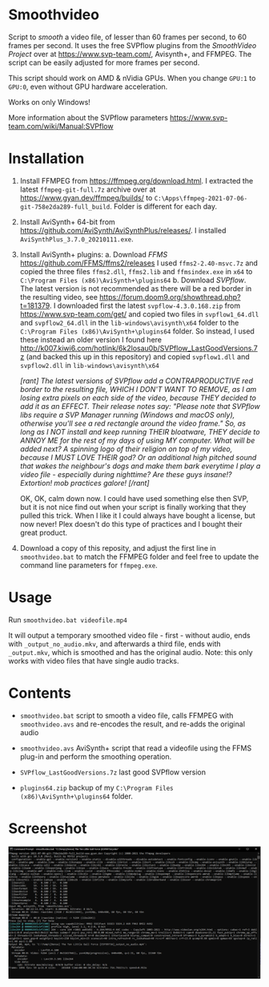 # Smoothvideo
Script to *smooth* a video file, of lesser than 60 frames per second, to 60 frames per second. It uses the free SVPflow plugins from the *SmoothVideo Project* over at https://www.svp-team.com/, Avisynth+, and FFMPEG. The script can be easily adjusted for more frames per second.

This script should work on AMD & nVidia GPUs. When you change `GPU:1` to `GPU:0`, even without GPU hardware acceleration.

Works on only Windows!

More information about the SVPflow parameters https://www.svp-team.com/wiki/Manual:SVPflow

# Installation

1. Install FFMPEG from https://ffmpeg.org/download.html.  I extracted the latest `ffmpeg-git-full.7z` archive over at https://www.gyan.dev/ffmpeg/builds/ to `C:\Apps\ffmpeg-2021-07-06-git-758e2da289-full_build`. Folder is different for each day.
2. Install AviSynth+ 64-bit from https://github.com/AviSynth/AviSynthPlus/releases/.  I installed `AviSynthPlus_3.7.0_20210111.exe`.
3. Install AviSynth+ plugins: 
   a. Download *FFMS* https://github.com/FFMS/ffms2/releases  I used `ffms2-2.40-msvc.7z` and copied the three files `ffms2.dll`, `ffms2.lib` and `ffmsindex.exe` in `x64` to `C:\Program Files (x86)\AviSynth+\plugins64`
   b. Download *SVPflow*. The latest version is not recommended as there will be a red border in the resulting video, see https://forum.doom9.org/showthread.php?t=181379. I downloaded first the latest `svpflow-4.3.0.168.zip` from https://www.svp-team.com/get/ and copied two files in `svpflow1_64.dll` and `svpflow2_64.dll` in the `lib-windows\avisynth\x64` folder to the `C:\Program Files (x86)\AviSynth+\plugins64` folder. 
   So instead, I used these instead an older version I found here http://k007.kiwi6.com/hotlink/6k2losau0b/SVPflow_LastGoodVersions.7z (and backed this up in this repository) and copied `svpflow1.dll` and `svpflow2.dll` in `lib-windows\avisynth\x64`
   
   *[rant]
   The latest versions of SVPflow add a CONTRAPRODUCTIVE red border to the resulting file, WHICH I DON'T WANT TO REMOVE, as I am losing extra pixels on each side of the video, because THEY decided to add it as an EFFECT. Their release notes say: "Please note that SVPflow libs require a SVP Manager running (Windows and macOS only), otherwise you'll see a red rectangle around the video frame."  So, as long as I NOT install and keep running THEIR bloatware, THEY decide to ANNOY ME for the rest of my days of using MY computer. What will be added next? A spinning logo of their religion on top of my video, because I MUST LOVE THEIR god?  Or an additional high pitched sound that wakes the neighbour's dogs and make them bark everytime I play a video file - especially during nighttime?  Are these guys insane!?  Extortion! mob practices galore!
   [/rant]*
   
   OK, OK, calm down now. I could have used something else then SVP, but it is not nice find out when your script is finally working that they pulled this trick.  When I like it I could always have bought a license, but now never! Plex doesn't do this type of practices and I bought their great product.
   
4. Download a copy of this reposity, and adjust the first line in `smoothvideo.bat` to match the FFMPEG folder and feel free to update the command line parameters for `ffmpeg.exe`.

# Usage

Run `smoothvideo.bat videofile.mp4`

It will output a temporary smoothed video file - first - without audio, ends with `_output_no_audio.mkv`, and afterwards a third file, ends with `_output.mkv`, which is smoothed and has the original audio.  Note: this only works with video files that have single audio tracks.

# Contents

* `smoothvideo.bat` script to smooth a video file, calls FFMPEG with `smoothvideo.avs` and re-encodes the result, and re-adds the original audio
 
* `smoothvideo.avs` AviSynth+ script that read a videofile using the FFMS plug-in and perform the smoothing operation.

* `SVPflow_LastGoodVersions.7z` last good SVPflow version

* `plugins64.zip` backup of my `C:\Program Files (x86)\AviSynth+\plugins64` folder. 

# Screenshot

![screeenshot](https://raw.githubusercontent.com/bjaan/smoothvideo/master/screenshot.png)
